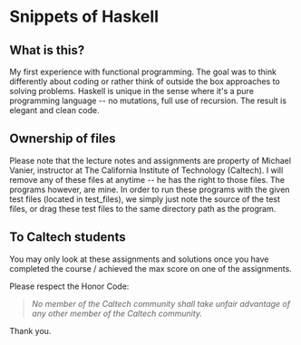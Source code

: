 # Snippets of Haskell

## What is this?
My first experience with functional programming. The goal was to think differently about coding or rather think of outside the box approaches to solving problems. Haskell is unique in the sense where it's a pure programming language -- no mutations, full use of recursion. The result is elegant and clean code. 

## Ownership of files
Please note that the lecture notes and assignments are property of Michael Vanier, instructor at The California Institute of Technology (Caltech). I will remove any of these files at anytime -- he has the right to those files. The programs however, are mine. In order to run these programs with the given test files (located in test_files), we simply just note the source of the test files, or drag these test files to the same directory path as the program.

## To Caltech students
You may only look at these assignments and solutions once you have completed the course / achieved the max score on one of the assignments. 

Please respect the Honor Code:
 > *No member of the Caltech community shall take unfair advantage of any other member of the Caltech community.* 

Thank you.
